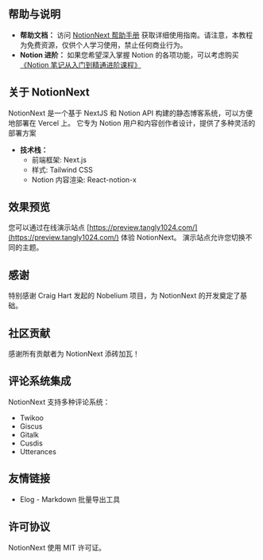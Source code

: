 ## 帮助与说明

*   **帮助文档：** 访问 [NotionNext 帮助手册](https://docs.tangly1024.com/) 获取详细使用指南。请注意，本教程为免费资源，仅供个人学习使用，禁止任何商业行为。
*   **Notion 进阶：** 如果您希望深入掌握 Notion 的各项功能，可以考虑购买[《Notion 笔记从入门到精通进阶课程》](https://docs.tangly1024.com/article/notion-tutorial)

## 关于 NotionNext

NotionNext 是一个基于 NextJS 和 Notion API 构建的静态博客系统，可以方便地部署在 Vercel 上。 它专为 Notion 用户和内容创作者设计，提供了多种灵活的部署方案

*   **技术栈：**
    *   前端框架: Next.js
    *   样式: Tailwind CSS
    *   Notion 内容渲染: React-notion-x

## 效果预览

您可以通过在线演示站点 [https://preview.tangly1024.com/](https://preview.tangly1024.com/) 体验 NotionNext。 演示站点允许您切换不同的主题。

## 感谢

特别感谢 Craig Hart 发起的 Nobelium 项目，为 NotionNext 的开发奠定了基础。

## 社区贡献

感谢所有贡献者为 NotionNext 添砖加瓦！

## 评论系统集成

NotionNext 支持多种评论系统：

*   Twikoo
*   Giscus
*   Gitalk
*   Cusdis
*   Utterances

## 友情链接

*   Elog - Markdown 批量导出工具

## 许可协议

NotionNext 使用 MIT 许可证。
